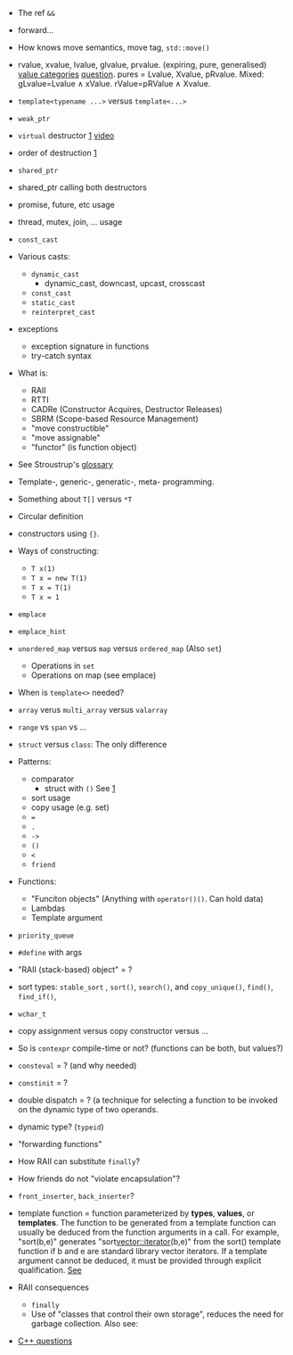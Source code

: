 
* The ref `&&`
* forward...
* How knows move semantics, move tag, `std::move()`
* rvalue, xvalue, lvalue, glvalue, prvalue. (expiring, pure, generalised) [value categories](https://en.cppreference.com/w/cpp/language/value_category) [question](https://stackoverflow.com/questions/3601602/what-are-rvalues-lvalues-xvalues-glvalues-and-prvalues). pures = Lvalue, Xvalue, pRvalue. Mixed: gLvalue=Lvalue ∧ xValue. rValue=pRValue ∧  Xvalue.
* `template<typename ...>` versus `template<...>`
* `weak_ptr`
* `virtual` destructor [1](https://www.stroustrup.com/glossary.html#Gvirtual-destructor) [video](https://youtube.com/watch?v=jELbKhGkEi0)
* order of destruction [1](https://www.stroustrup.com/glossary.html#Gorder-of-destruction)
* `shared_ptr`
* shared_ptr calling both destructors
* promise, future, etc usage
* thread, mutex, join, ... usage
* `const_cast`
* Various casts:
   * `dynamic_cast`
      *  dynamic_cast, downcast, upcast, crosscast
   * `const_cast`
   * `static_cast`
   * `reinterpret_cast`
* exceptions
   * exception signature in functions
   * try-catch syntax

* What is:
   * RAII
   * RTTI
   * CADRe (Constructor Acquires, Destructor Releases)
   * SBRM (Scope-based Resource Management)
   * "move constructible"
   * "move assignable"
   * "functor" (is function object)

* See Stroustrup's [glossary](https://www.stroustrup.com/glossary.html)

* Template-, generic-, generatic-, meta- programming.

* Something about `T[]` versus `*T`
* Circular definition


* constructors using `{}`.
* Ways of constructing:
   * `T x(1)`
   * `T x = new T(1)`
   * `T x = T(1)`
   * `T x = 1`
* `emplace`
* `emplace_hint`
* `unordered_map` versus `map` versus `ordered_map` (Also `set`)
   * Operations in `set`
   * Operations on map (see emplace)
* When is `template<>` needed?
* `array` verus `multi_array` versus `valarray`
* `range` vs `span` vs ...
* `struct` versus `class`: The only difference
* Patterns:
   * comparator
      * struct with `()` See [1](https://github.com/sohale/cs-glossaries/blob/master/cpp-details.cpp)
   * sort usage
   * copy usage (e.g. set)
   * `=`
   * `.`
   * `->`
   * `()`
   * `<`
   * `friend`
* Functions:
   * "Funciton objects" (Anything with `operator()()`. Can hold data)
   * Lambdas
   * Template argument
* `priority_queue`
* `#define` with args
* "RAII (stack-based) object" = ?
* sort types: `stable_sort` , `sort()`, `search()`, and `copy_unique()`, `find()`, `find_if()`,
* `wchar_t`
* copy assignment versus copy constructor versus ...
* So is `contexpr` compile-time or not? (functions can be both, but values?)
* `consteval` = ? (and why needed)
* `constinit` = ?
* double dispatch = ? (a technique for selecting a function to be invoked on the dynamic type of two operands.
* dynamic type? (`typeid`)
* "forwarding functions"
* How RAII can substitute `finally`?
* How friends do not "violate encapsulation"?
* `front_inserter`, `back_inserter`?
* template function = function parameterized by **types**, **values**, or **templates**.  The function to be generated from a template function can usually be deduced from the function arguments in a call. For example, "sort(b,e)" generates "sort<vector::iterator>(b,e)" from the sort() template function if b and e are standard library vector iterators. If a template argument cannot be deduced, it must be provided through explicit qualification. [See](https://www.stroustrup.com/glossary.html#Gtemplate-function)

* RAII consequences
   * `finally`
   * Use of "classes that control their own storage", reduces the need for garbage collection.
Also see:
* [C++ questions](https://github.com/sohale/cs-glossaries/blob/master/c%2B%2Bquestions.md)
